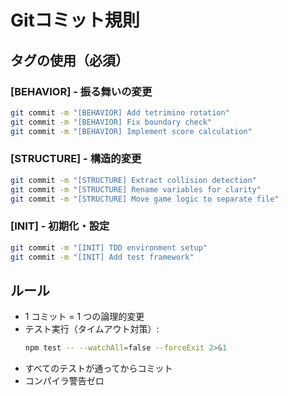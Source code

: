 # Gitコミット規則

## タグの使用（必須）

### [BEHAVIOR] - 振る舞いの変更
```bash
git commit -m "[BEHAVIOR] Add tetrimino rotation"
git commit -m "[BEHAVIOR] Fix boundary check"
git commit -m "[BEHAVIOR] Implement score calculation"
```

### [STRUCTURE] - 構造的変更
```bash
git commit -m "[STRUCTURE] Extract collision detection"
git commit -m "[STRUCTURE] Rename variables for clarity"
git commit -m "[STRUCTURE] Move game logic to separate file"
```

### [INIT] - 初期化・設定
```bash
git commit -m "[INIT] TDD environment setup"
git commit -m "[INIT] Add test framework"
```

## ルール
- 1 コミット = 1 つの論理的変更
- テスト実行（タイムアウト対策）:
  ```bash
  npm test -- --watchAll=false --forceExit 2>&1
  ```
- すべてのテストが通ってからコミット
- コンパイラ警告ゼロ
